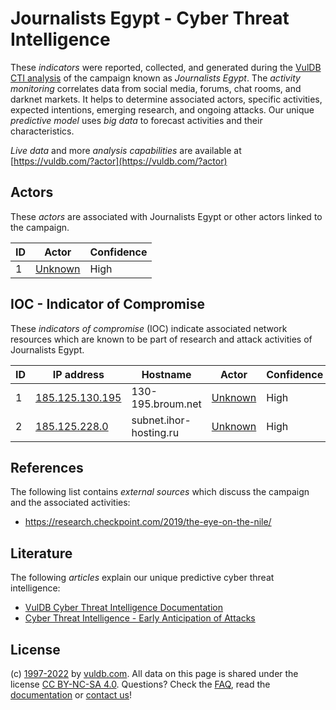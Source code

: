 # Journalists Egypt - Cyber Threat Intelligence

These _indicators_ were reported, collected, and generated during the [VulDB CTI analysis](https://vuldb.com/?kb.cti) of the campaign known as _Journalists Egypt_. The _activity monitoring_ correlates data from social media, forums, chat rooms, and darknet markets. It helps to determine associated actors, specific activities, expected intentions, emerging research, and ongoing attacks. Our unique _predictive model_ uses _big data_ to forecast activities and their characteristics.

_Live data_ and more _analysis capabilities_ are available at [https://vuldb.com/?actor](https://vuldb.com/?actor)

## Actors

These _actors_ are associated with Journalists Egypt or other actors linked to the campaign.

ID | Actor | Confidence
-- | ----- | ----------
1 | [Unknown](https://vuldb.com/?actor.unknown) | High

## IOC - Indicator of Compromise

These _indicators of compromise_ (IOC) indicate associated network resources which are known to be part of research and attack activities of Journalists Egypt.

ID | IP address | Hostname | Actor | Confidence
-- | ---------- | -------- | ----- | ----------
1 | [185.125.130.195](https://vuldb.com/?ip.185.125.130.195) | 130-195.broum.net | [Unknown](https://vuldb.com/?actor.unknown) | High
2 | [185.125.228.0](https://vuldb.com/?ip.185.125.228.0) | subnet.ihor-hosting.ru | [Unknown](https://vuldb.com/?actor.unknown) | High

## References

The following list contains _external sources_ which discuss the campaign and the associated activities:

* https://research.checkpoint.com/2019/the-eye-on-the-nile/

## Literature

The following _articles_ explain our unique predictive cyber threat intelligence:

* [VulDB Cyber Threat Intelligence Documentation](https://vuldb.com/?kb.cti)
* [Cyber Threat Intelligence - Early Anticipation of Attacks](https://www.scip.ch/en/?labs.20201022)

## License

(c) [1997-2022](https://vuldb.com/?kb.changelog) by [vuldb.com](https://vuldb.com/?kb.about). All data on this page is shared under the license [CC BY-NC-SA 4.0](https://creativecommons.org/licenses/by-nc-sa/4.0/). Questions? Check the [FAQ](https://vuldb.com/?kb.faq), read the [documentation](https://vuldb.com/?kb) or [contact us](https://vuldb.com/?contact)!
